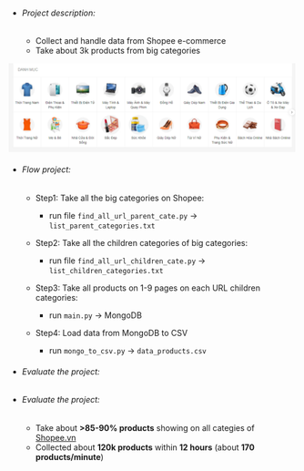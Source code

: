 * ###### Project description:
  - Collect and handle data from Shopee e-commerce
  - Take about 3k products from big categories

![img.png](img.png)

* ###### Flow project:

    + Step1: Take all the big categories on Shopee:
  
        + run file `find_all_url_parent_cate.py` -> `list_parent_categories.txt`

    + Step2: Take all the children categories of big categories: 
  
        + run file `find_all_url_children_cate.py` -> `list_children_categories.txt`
      
    + Step3: Take all products on 1-9 pages on each URL children categories:

        + run `main.py` -> MongoDB 

    + Step4: Load data from MongoDB to CSV
        + run `mongo_to_csv.py` -> `data_products.csv`

* ###### Evaluate the project:

* ###### Evaluate the project:
  + Take about **>85-90% products** showing on all categies of [Shopee.vn]()
  + Collected about **120k products** within **12 hours** (about **170 products/minute**)